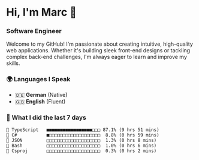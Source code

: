 # Hi, I'm Marc 👋 
### Software Engineer

Welcome to my GitHub! I'm passionate about creating intuitive, high-quality web applications. Whether it's building sleek front-end designs or tackling complex back-end challenges, I'm always eager to learn and improve my skills.  

### 🌍 Languages I Speak  
- 🇩🇪 **German** (Native)  
- 🇬🇧 **English** (Fluent)

### 🤯 What I did the last 7 days

```
🔷 TypeScript   ■■■■■■■■■■■■■■■■■□□□ 87.1% (9 hrs 51 mins)
🔷 C#           ■□□□□□□□□□□□□□□□□□□□  8.8% (0 hrs 59 mins)
📄 JSON         □□□□□□□□□□□□□□□□□□□□  1.3% (0 hrs 8 mins)
📄 Bash         □□□□□□□□□□□□□□□□□□□□  1.0% (0 hrs 6 mins)
📄 Csproj       □□□□□□□□□□□□□□□□□□□□  0.3% (0 hrs 2 mins)
```